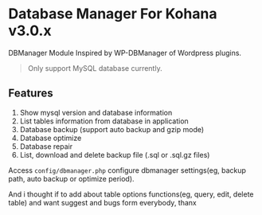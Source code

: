 # Database Manager For Kohana v3.0.x

DBManager Module Inspired by WP-DBManager of Wordpress plugins.

 > Only support MySQL database currently.

## Features

1. Show mysql version and database information
2. List tables information from database in application
3. Database backup (support auto backup and gzip mode)
4. Database optimize
5. Database repair
6. List, download and delete backup file (.sql or .sql.gz files)

Access `config/dbmanager.php` configure dbmanager settings(eg, backup path, auto backup or optimize period).

And i thought if to add about table options functions(eg, query, edit, delete table) and want suggest and bugs form everybody, thanx
